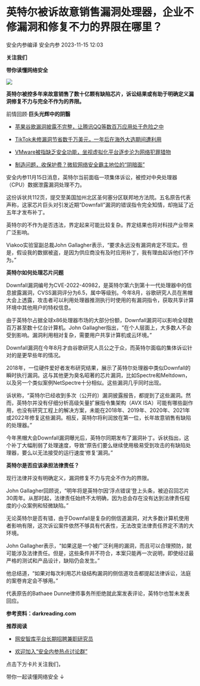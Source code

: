 #  英特尔被诉故意销售漏洞处理器，企业不修漏洞和修复不力的界限在哪里？   
安全内参编译  安全内参   2023-11-15 12:03  
  
**关注我们**  
  
  
**带你读懂网络安全**  
  
  
![](https://mmbiz.qpic.cn/sz_mmbiz_jpg/FzZb53e8g7uSLKWG9qzdSllvTeaf1DQvQFDLNXhV4EkHv3f18p7usbpXsjsNGicbaKFam15qicAAOibAr7jZsWe5w/640?wx_fmt=jpeg "")  
  
  
**英特尔被控多年来故意销售了数十亿颗有缺陷芯片，诉讼结果或有助于明确定义漏洞修复不力与完全不作为的界限。**  
  
前情回顾·**巨头光辉中的阴翳**  
- [苹果谷歌漏洞披露不完整，让腾讯QQ等数百万应用处于危险之中](http://mp.weixin.qq.com/s?__biz=MzI4NDY2MDMwMw==&mid=2247509947&idx=1&sn=09953e7d15a512d4e5f35b8a6ce7120a&chksm=ebfae09bdc8d698dd507d6f8426133d3aa57ff977fbca299e4c57a17db17b97cdf7af6f0c1ee&scene=21#wechat_redirect)  
  
  
- [TikTok未修漏洞节省数千万美元，一年后在海外大选期间遭利用](http://mp.weixin.qq.com/s?__biz=MzI4NDY2MDMwMw==&mid=2247509264&idx=1&sn=8ef440293d0677177f5b04eb1cf8696f&chksm=ebfae230dc8d6b26084833e5006dcce396fcb5e145f9c54e57223de7ed1e615d7432312a6e08&scene=21#wechat_redirect)  
  
  
- [VMware被指缺乏安全功能，坐视虚拟化平台逐步沦为网络犯罪猎物](http://mp.weixin.qq.com/s?__biz=MzI4NDY2MDMwMw==&mid=2247508659&idx=1&sn=7eff9e27428796e46f14cbac98bba9c5&chksm=ebfae593dc8d6c8533b0542a808862d5f171e3d9850f9434ac690e1e50829a4ef64648f6a37c&scene=21#wechat_redirect)  
  
  
- [制造问题，收保护费？微软网络安全霸主地位的“阴暗面”](http://mp.weixin.qq.com/s?__biz=MzI4NDY2MDMwMw==&mid=2247502085&idx=1&sn=15078a4692f8516fdc66d053d350e98a&chksm=ebfa8e25dc8d0733f02d32757123c17f680850ae4c520c7a2262ce7eca2d5fb0106e54d35832&scene=21#wechat_redirect)  
  
  
  
  
安全内参11月15日消息，英特尔当前面临一项集体诉讼，被控对中央处理器（CPU）数据泄露漏洞处理不力。  
  
这份诉状共112页，提交至美国加州北区圣何塞分区联邦地方法院。五名原告代表声称，这家芯片巨头对引发近期“Downfall”漏洞的错误指令完全知情，却拖延了近五年才发布补丁。  
  
英特尔的不作为是否违法，界定起来可能比较复杂。界定结果也将对科技产业带来广泛影响。  
  
Viakoo实验室副总裁John Gallagher表示，“要求永远没有漏洞肯定不现实。但是，假设我的数据被盗，是因为供应商没有及时应用补丁，我有理由起诉他们不作为。”  
  
  
**英特尔如何处理芯片问题**  
  
  
  
Downfall漏洞编号为CVE-2022-40982，是英特尔第六到第十一代处理器中的信息披露漏洞，CVSS漏洞评分为6.5，属中等级别。今年8月，谷歌研究人员在黑帽大会上透露，攻击者可以利用处理器推测执行时使用的有漏洞指令，获取共享计算环境中其他用户的特权信息。  
  
由于英特尔占据全球x86处理器市场的大部分份额，Downfall漏洞可以影响全球数百万甚至数十亿台计算机。John Gallagher指出，“在个人层面上，大多数人不会受到影响。漏洞利用相对复杂，需要用户共享计算机或云环境。”  
  
Downfall漏洞在今年8月才由谷歌研究人员公之于众，而英特尔面临的集体诉讼针对的是更早些年的情况。  
  
2018年，一位硬件爱好者发布研究结果，展示了英特尔处理器中类似Downfall的瞬时执行漏洞。这与其他更为臭名昭著的芯片漏洞，比如Spectre和Meltdown，以及另一个类似案例NetSpectre十分相似。这些漏洞几乎同时出现。  
  
诉状称，“英特尔已经收到多次（公开的）漏洞披露报告，都提到了这些漏洞。然而，英特尔并没有仔细分析高级矢量扩展指令集架构（AVX ISA）可能有哪些副作用，也没有研究工程上的解决方案，未能在2018年、2019年、2020年、2021年或2022年修复这些漏洞。相反，英特尔将利润放在第一位，长年故意销售有缺陷的处理器。”  
  
今年黑帽大会Downfall漏洞曝光后，英特尔同期发布了漏洞补丁。诉状指出，这个补丁大幅削弱了处理速度，导致“原告们要么继续使用极易受到攻击的有缺陷处理器，要么以无法接受的运行速度‘修复’漏洞。”  
  
  
**英特尔是否应该承担法律责任？**  
  
  
  
现行法律并没有明确定义，漏洞修复不力与完全不作为的界限。  
  
John Gallagher回顾说，“明年将是英特尔因‘浮点错误’登上头条，被迫召回芯片30周年。从那时起，法律责任始终不太明确，因为总会存在没有达到法律责任程度的小众案例和轻微缺陷。”  
  
无论英特尔是否有错，由于Downfall是复杂的侧信道漏洞，对大多数计算机使用者影响有限，这次诉讼案件依然不够具有代表性，无法改变法律责任界定不清的大环境。  
  
John Gallagher表示，“如果这是一个被广泛利用的漏洞，而且可以合理预防，就可能涉及法律责任。但是，这些条件并不符合，本案只能再一次说明，即使经过最严格的测试和产品设计，缺陷仍会发生。”  
  
他总结道，“如果对每次利用芯片级结构漏洞的侧信道攻击都提起法律诉讼，法庭的案卷肯定会不够用。”  
  
代表原告的Bathaee Dunne律师事务所拒绝就此案发表评论，英特尔也暂未发表回应。  
  
  
**参考资料：darkreading.com**  
  
  
**推荐阅读**  
- [网安智库平台长期招聘兼职研究员](http://mp.weixin.qq.com/s?__biz=MzI4NDY2MDMwMw==&mid=2247499450&idx=2&sn=2da3ca2e0b4d4f9f56ea7f7579afc378&chksm=ebfab99adc8d308c3ba6e7a74bd41beadf39f1b0e38a39f7235db4c305c06caa49ff63a0cc1d&scene=21#wechat_redirect)  
  
  
- [欢迎加入“安全内参热点讨论群”](https://mp.weixin.qq.com/s?__biz=MzI4NDY2MDMwMw==&mid=2247501251&idx=1&sn=8b6ebecbe80c1c72317948494f87b489&chksm=ebfa82e3dc8d0bf595d039e75b446e14ab96bf63cf8ffc5d553b58248dde3424fb18e6947440&token=525430415&lang=zh_CN&scene=21#wechat_redirect)  
  
  
  
  
  
  
  
点击下方卡片关注我们，  
  
带你一起读懂网络安全 ↓  
  
  
  
  
